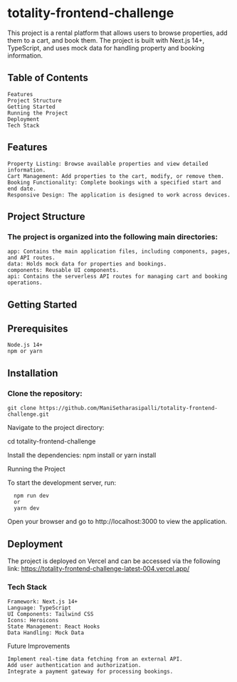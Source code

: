 # totality-frontend-challenge

This project is a rental platform that allows users to browse properties, add them to a cart, and book them. The project is built with Next.js 14+, TypeScript, and uses mock data for handling property and booking information.

## Table of Contents

    Features
    Project Structure
    Getting Started
    Running the Project
    Deployment
    Tech Stack

## Features

    Property Listing: Browse available properties and view detailed information.
    Cart Management: Add properties to the cart, modify, or remove them.
    Booking Functionality: Complete bookings with a specified start and end date.
    Responsive Design: The application is designed to work across devices.

## Project Structure

### The project is organized into the following main directories:

    app: Contains the main application files, including components, pages, and API routes.
    data: Holds mock data for properties and bookings.
    components: Reusable UI components.
    api: Contains the serverless API routes for managing cart and booking operations.

## Getting Started
## Prerequisites

    Node.js 14+
    npm or yarn

## Installation
### Clone the repository:

    git clone https://github.com/ManiSetharasipalli/totality-frontend-challenge.git

Navigate to the project directory:

cd totality-frontend-challenge

Install the dependencies:
      npm install
      or
      yarn install

Running the Project

To start the development server, run:

      npm run dev
      or
      yarn dev

Open your browser and go to http://localhost:3000 to view the application.

## Deployment  

The project is deployed on Vercel and can be accessed via the following link: https://totality-frontend-challenge-latest-004.vercel.app/

### Tech Stack

    Framework: Next.js 14+
    Language: TypeScript
    UI Components: Tailwind CSS
    Icons: Heroicons
    State Management: React Hooks
    Data Handling: Mock Data

Future Improvements

    Implement real-time data fetching from an external API.
    Add user authentication and authorization.
    Integrate a payment gateway for processing bookings.

